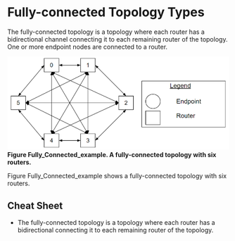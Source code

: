 # Fully-connected Topology Types

The fully-connected topology is a topology where each router has a bidirectional
channel connecting it to each remaining router of the topology. One or more
endpoint nodes are connected to a router.

![drawing](./fully_connected_topology.png)
\
**Figure Fully_Connected_example. A fully-connected topology with six routers.**

Figure Fully_Connected_example shows a fully-connected topology with six
routers.

## Cheat Sheet

*   The fully-connected topology is a topology where each router has a
    bidirectional connecting it to each remaining router of the topology.
